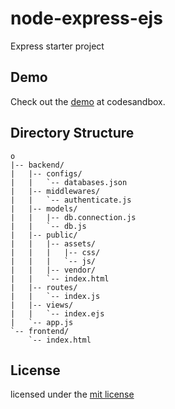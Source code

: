 # node-express-ejs

Express starter project

## Demo

Check out the [demo](https://fwlym.sse.codesandbox.io/) at codesandbox.

## Directory Structure

```
o
|-- backend/
|   |-- configs/
|   |   `-- databases.json
|   |-- middlewares/
|   |   `-- authenticate.js
|   |-- models/
|   |   |-- db.connection.js
|   |   `-- db.js
|   |-- public/
|   |   |-- assets/
|   |   |   |-- css/
|   |   |   `-- js/
|   |   |-- vendor/
|   |   `-- index.html
|   |-- routes/
|   |   `-- index.js
|   |-- views/
|   |   `-- index.ejs
|   `-- app.js
`-- frontend/
    `-- index.html
```

## License

licensed under the [mit license](LICENSE)
